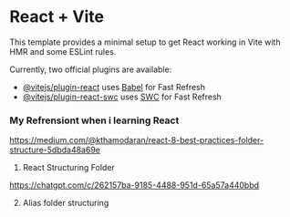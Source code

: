 # React + Vite

This template provides a minimal setup to get React working in Vite with HMR and some ESLint rules.

Currently, two official plugins are available:

- [@vitejs/plugin-react](https://github.com/vitejs/vite-plugin-react/blob/main/packages/plugin-react/README.md) uses [Babel](https://babeljs.io/) for Fast Refresh
- [@vitejs/plugin-react-swc](https://github.com/vitejs/vite-plugin-react-swc) uses [SWC](https://swc.rs/) for Fast Refresh

### My Refrensiont when i learning React

https://medium.com/@kthamodaran/react-8-best-practices-folder-structure-5dbda48a69e

1. React Structuring Folder

https://chatgpt.com/c/262157ba-9185-4488-951d-65a57a440bbd

2. Alias folder structuring
